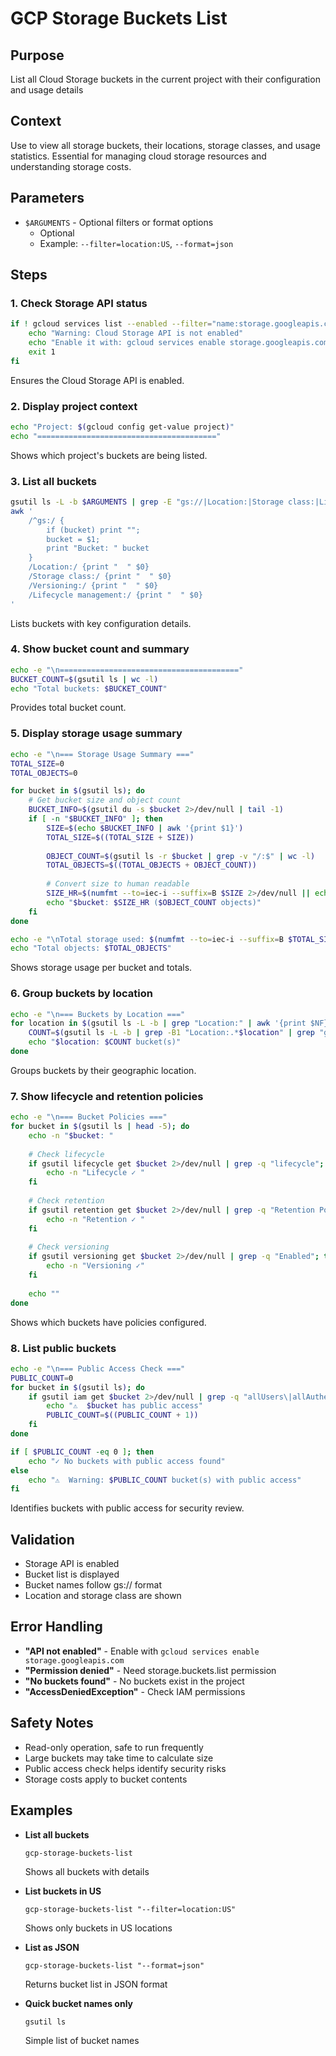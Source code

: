 # GCP Storage Buckets List

## Purpose
List all Cloud Storage buckets in the current project with their configuration and usage details

## Context
Use to view all storage buckets, their locations, storage classes, and usage statistics. Essential for managing cloud storage resources and understanding storage costs.

## Parameters
- `$ARGUMENTS` - Optional filters or format options
  - Optional
  - Example: `--filter=location:US`, `--format=json`

## Steps

### 1. Check Storage API status
```bash
if ! gcloud services list --enabled --filter="name:storage.googleapis.com" --format="value(name)" | grep -q storage; then
    echo "Warning: Cloud Storage API is not enabled"
    echo "Enable it with: gcloud services enable storage.googleapis.com"
    exit 1
fi
```
Ensures the Cloud Storage API is enabled.

### 2. Display project context
```bash
echo "Project: $(gcloud config get-value project)"
echo "========================================"
```
Shows which project's buckets are being listed.

### 3. List all buckets
```bash
gsutil ls -L -b $ARGUMENTS | grep -E "gs://|Location:|Storage class:|Lifecycle management:|Versioning:|Total size:|Objects count:" | \
awk '
    /^gs:/ {
        if (bucket) print "";
        bucket = $1;
        print "Bucket: " bucket
    }
    /Location:/ {print "  " $0}
    /Storage class:/ {print "  " $0}
    /Versioning:/ {print "  " $0}
    /Lifecycle management:/ {print "  " $0}
'
```
Lists buckets with key configuration details.

### 4. Show bucket count and summary
```bash
echo -e "\n========================================"
BUCKET_COUNT=$(gsutil ls | wc -l)
echo "Total buckets: $BUCKET_COUNT"
```
Provides total bucket count.

### 5. Display storage usage summary
```bash
echo -e "\n=== Storage Usage Summary ==="
TOTAL_SIZE=0
TOTAL_OBJECTS=0

for bucket in $(gsutil ls); do
    # Get bucket size and object count
    BUCKET_INFO=$(gsutil du -s $bucket 2>/dev/null | tail -1)
    if [ -n "$BUCKET_INFO" ]; then
        SIZE=$(echo $BUCKET_INFO | awk '{print $1}')
        TOTAL_SIZE=$((TOTAL_SIZE + SIZE))
        
        OBJECT_COUNT=$(gsutil ls -r $bucket | grep -v "/:$" | wc -l)
        TOTAL_OBJECTS=$((TOTAL_OBJECTS + OBJECT_COUNT))
        
        # Convert size to human readable
        SIZE_HR=$(numfmt --to=iec-i --suffix=B $SIZE 2>/dev/null || echo "${SIZE} bytes")
        echo "$bucket: $SIZE_HR ($OBJECT_COUNT objects)"
    fi
done

echo -e "\nTotal storage used: $(numfmt --to=iec-i --suffix=B $TOTAL_SIZE 2>/dev/null || echo "${TOTAL_SIZE} bytes")"
echo "Total objects: $TOTAL_OBJECTS"
```
Shows storage usage per bucket and totals.

### 6. Group buckets by location
```bash
echo -e "\n=== Buckets by Location ==="
for location in $(gsutil ls -L -b | grep "Location:" | awk '{print $NF}' | sort -u); do
    COUNT=$(gsutil ls -L -b | grep -B1 "Location:.*$location" | grep "gs://" | wc -l)
    echo "$location: $COUNT bucket(s)"
done
```
Groups buckets by their geographic location.

### 7. Show lifecycle and retention policies
```bash
echo -e "\n=== Bucket Policies ==="
for bucket in $(gsutil ls | head -5); do
    echo -n "$bucket: "
    
    # Check lifecycle
    if gsutil lifecycle get $bucket 2>/dev/null | grep -q "lifecycle"; then
        echo -n "Lifecycle ✓ "
    fi
    
    # Check retention
    if gsutil retention get $bucket 2>/dev/null | grep -q "Retention Policy"; then
        echo -n "Retention ✓ "
    fi
    
    # Check versioning
    if gsutil versioning get $bucket 2>/dev/null | grep -q "Enabled"; then
        echo -n "Versioning ✓"
    fi
    
    echo ""
done
```
Shows which buckets have policies configured.

### 8. List public buckets
```bash
echo -e "\n=== Public Access Check ==="
PUBLIC_COUNT=0
for bucket in $(gsutil ls); do
    if gsutil iam get $bucket 2>/dev/null | grep -q "allUsers\|allAuthenticatedUsers"; then
        echo "⚠️  $bucket has public access"
        PUBLIC_COUNT=$((PUBLIC_COUNT + 1))
    fi
done

if [ $PUBLIC_COUNT -eq 0 ]; then
    echo "✓ No buckets with public access found"
else
    echo "⚠️  Warning: $PUBLIC_COUNT bucket(s) with public access"
fi
```
Identifies buckets with public access for security review.

## Validation
- Storage API is enabled
- Bucket list is displayed
- Bucket names follow gs:// format
- Location and storage class are shown

## Error Handling
- **"API not enabled"** - Enable with `gcloud services enable storage.googleapis.com`
- **"Permission denied"** - Need storage.buckets.list permission
- **"No buckets found"** - No buckets exist in the project
- **"AccessDeniedException"** - Check IAM permissions

## Safety Notes
- Read-only operation, safe to run frequently
- Large buckets may take time to calculate size
- Public access check helps identify security risks
- Storage costs apply to bucket contents

## Examples
- **List all buckets**
  ```
  gcp-storage-buckets-list
  ```
  Shows all buckets with details

- **List buckets in US**
  ```
  gcp-storage-buckets-list "--filter=location:US"
  ```
  Shows only buckets in US locations

- **List as JSON**
  ```
  gcp-storage-buckets-list "--format=json"
  ```
  Returns bucket list in JSON format

- **Quick bucket names only**
  ```
  gsutil ls
  ```
  Simple list of bucket names